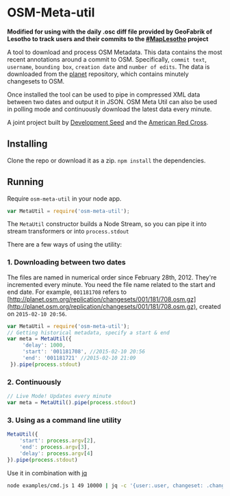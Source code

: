 # OSM-Meta-util
**Modified for using with the daily .osc diff file provided by GeoFabrik of Lesotho to track users and their commits to the [#MapLesotho](https://maplesotho.wordpress.com/) project**

A tool to download and process OSM Metadata. This data contains the most recent annotations around a commit to OSM. Specifically, `commit text`, `username`, `bounding box`, `creation date` and `number of edits`. The data is downloaded from the [planet](http://planet.osm.org/replication/changesets/) repository, which contains minutely changesets to OSM.

Once installed the tool can be used to pipe in compressed XML data between two dates and output it in JSON. OSM Meta Util can also be used in polling mode and continuously download the latest data every minute.

A joint project built by [Development Seed](https://github.com/developmentseed) and the [American Red Cross](https://github.com/americanredcross).

## Installing

Clone the repo or download it as a zip. `npm install` the dependencies.

## Running

Require `osm-meta-util` in your node app.

```javascript
var MetaUtil = require('osm-meta-util');
```

The `MetaUtil` constructor builds a Node Stream, so you can pipe it into stream transformers or into `process.stdout`

There are a few ways of using the utility:

### 1. Downloading between two dates

The files are named in numerical order since February 28th, 2012. They're incremented every minute. You need the file name related to the start and end date. For example, `001181708` refers to [http://planet.osm.org/replication/changesets/001/181/708.osm.gz](http://planet.osm.org/replication/changesets/001/181/708.osm.gz), created on `2015-02-10 20:56`.

```javascript
var MetaUtil = require('osm-meta-util');
// Getting historical metadata, specify a start & end
var meta = MetaUtil({
     'delay': 1000,
     'start': '001181708', //2015-02-10 20:56
     'end': '001181721' //2015-02-10 21:09
 }).pipe(process.stdout)
```

### 2. Continuously

```javascript
// Live Mode! Updates every minute
var meta = MetaUtil().pipe(process.stdout)
```

### 3. Using as a command line utility

```javascript
MetaUtil({
    'start': process.argv[2],
    'end': process.argv[3],
    'delay': process.argv[4]
}).pipe(process.stdout)
```

Use it in combination with [jq](https://stedolan.github.io/jq/)

```sh
node examples/cmd.js 1 49 10000 | jq -c '{user:.user, changeset: .changeset, version: .version, timestamp: .timestamp}'
```
